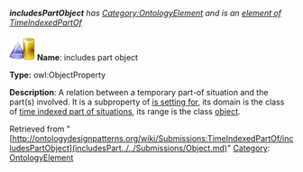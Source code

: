___includesPartObject__ has [Category:OntologyElement](../../Category/OntologyElement.md "Category:OntologyElement") and is an [element of](../../Property/ElementOf.md "Property:ElementOf") [TimeIndexedPartOf](../../Submissions/TimeIndexedPartOf.md "Submissions:TimeIndexedPartOf")_


  




[![ObjectProperty](../../images/thumb/c/c3/ObjectProperty.gif/45px-ObjectProperty.gif)](../../Image/ObjectProperty.gif.md "ObjectProperty")
__Name__: includes part object 


__Type:__ owl:ObjectProperty 


__Description__: A relation between a temporary part-of situation and the part(s) involved. It is a subproperty of  [is setting for](../../Submissions/Situation/isSettingFor.md "Submissions:Situation/isSettingFor"), its domain is the class of  [time indexed part of situations](../../Submissions/TimeIndexedPartOf.md "Submissions:TimeIndexedPartOf/TimeIndexedPartOf"), its range is the class  [object](../../Submissions/Object.md "Submissions:TimeIndexedPartOf/Object"). 





Retrieved from "[http://ontologydesignpatterns.org/wiki/Submissions:TimeIndexedPartOf/includesPartObject](includesPart../../Submissions/Object.md)"
 [Category](http://ontologydesignpatterns.org/wiki/Special:Categories "Special:Categories"): [OntologyElement](../../Category/OntologyElement.md "Category:OntologyElement")